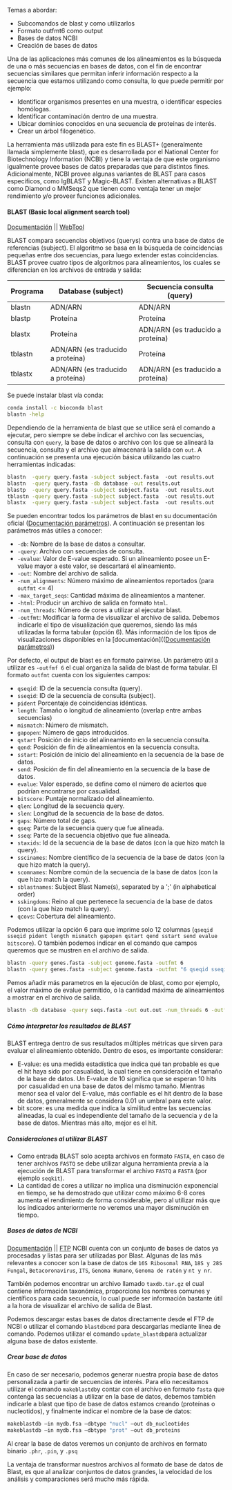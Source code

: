Temas a abordar:
- Subcomandos de blast y como utilizarlos
- Formato outfmt6 como output
- Bases de datos NCBI
- Creación de bases de datos

Una de las aplicaciones más comunes de los alineamientos es la búsqueda de una o más secuencias en bases de datos, con el fin de encontrar secuencias similares que permitan inferir información respecto a la secuencia que estamos utilizando como consulta, lo que puede permitir por ejemplo:
- Identificar organismos presentes en una muestra, o identificar especies homólogas.
- Identificar contaminación dentro de una muestra.
- Ubicar dominios conocidos en una secuencia de proteínas de interés.
- Crear un árbol filogenético.

La herramienta más utilizada para este fin es BLAST+ (generalmente llamada simplemente blast), que es desarrollada por el National Center for Biotechnology Information (NCBI) y tiene la ventaja de que este organismo igualmente provee bases de datos preparadas que para distintos fines. Adicionalmente, NCBI provee algunas variantes de BLAST para casos específicos, como IgBLAST y Magic-BLAST. Existen alternativas a BLAST como Diamond o MMSeqs2 que tienen como ventaja tener un mejor rendimiento y/o proveer funciones adicionales.

#### BLAST (Basic local alignment search tool)
[Documentación](https://www.ncbi.nlm.nih.gov/books/NBK279690/) || [WebTool](https://blast.ncbi.nlm.nih.gov/Blast.cgi?PAGE_TYPE=BlastSearch)

BLAST compara secuencias objetivos (querys) contra una base de datos de referencias (subject). El algoritmo se basa en la búsqueda de coincidencias pequeñas entre dos secuencias, para luego extender estas coincidencias. BLAST provee cuatro tipos de algoritmos para alineamientos, los cuales se diferencian en los archivos de entrada y salida:

 Programa | Database (subject) | Secuencia consulta (query)
 ------------ | ------------ | ------------
blastn  | ADN/ARN | ADN/ARN
blastp  | Proteína   | Proteína
blastx  | Proteína   | ADN/ARN (es traducido a proteína)
tblastn | ADN/ARN (es traducido a proteína) | Proteína
tblastx | ADN/ARN (es traducido a proteína) | ADN/ARN (es traducido a proteína)

Se puede instalar blast vía conda:
```bash
conda install -c bioconda blast
blastn -help
```

Dependiendo de la herramienta de blast que se utilice será el comando a ejecutar, pero siempre se debe indicar el archivo con las secuencias, consulta con `query`, la base de datos o archivo con los que se alineará la secuencia, consulta y el archivo que almacenará la salida con `out`. A continuación se presenta una ejecución básica utilizando las cuatro herramientas indicadas:
```bash
blastn  -query query.fasta -subject subject.fasta  -out results.out
blastn  -query query.fasta -db database -out results.out 
blastp  -query query.fasta -subject subject.fasta  -out results.out
tblastn -query query.fasta -subject subject.fasta  -out results.out
blastx  -query query.fasta -subject subject.fasta  -out results.out
```

Se pueden encontrar todos los parámetros de blast en su documentación oficial ([Documentación parámetros](https://www.ncbi.nlm.nih.gov/books/NBK279684/)). A continuación se presentan los parámetros más útiles a conocer:
- `-db`: Nombre de la base de datos a consultar.
- `-query`: Archivo con secuencias de consulta.
- `-evalue`: Valor de E-value esperado. Si un alineamiento posee un E-value mayor a este valor, se descartará el alineamiento.
- `-out`: Nombre del archivo de salida.
- `-num_alignments`: Número máximo de alineamientos reportados (para `outfmt` <= 4)
- `-max_target_seqs`: Cantidad máxima de alineamientos a mantener.
- `-html`: Producir un archivo de salida en formato `html`.
- `-num_threads`: Número de cores a utilizar al ejecutar blast.
- `-outfmt`: Modificar la forma de visualizar el archivo de salida. Debemos indicarle el tipo de visualización que queremos, siendo las más utilizadas la forma tabular (opción 6). Más información de los tipos de visualizaciones disponibles en la [documentación](([Documentación parámetros](https://www.ncbi.nlm.nih.gov/books/NBK279684/)))

Por defecto, el output de blast es en formato pairwise. Un parámetro útil a utilizar es `-outfmf 6` el cual organiza la salida de blast de forma tabular. El formato `outfmt` cuenta con los siguientes campos:
- `qseqid`: ID de la secuencia consulta (query).
- `sseqid`: ID de la secuencia de consulta (subject).
- `pident` Porcentaje de coincidencias idénticas.
- `length`: Tamaño o longitud de alineamiento (overlap entre ambas secuencias)
- `mismatch`: Número de mismatch.
- `gapopen`: Número de gaps introducidos.
- `qstart` Posición de inicio del alineamiento en la secuencia consulta.
- `qend`: Posición de fin de alineamientos en la secuencia consulta.
- `sstart`: Posición de inicio del alineamiento en la secuencia de la base de datos.
- `send`: Posición de fin del alineamiento en la secuencia de la base de datos.
- `evalue`: Valor esperado, se define como el número de aciertos que podrían encontrarse por casualidad.
- `bitscore`: Puntaje normalizado del alineamiento.
- `qlen`: Longitud de la secuencia query.
- `slen`: Longitud de la secuencia de la base de datos.
- `gaps`: Número total de gaps.
- `qseq`: Parte de la secuencia query que fue alineada.
- `sseq`: Parte de la secuencia objetivo que fue alineada.
- `staxids`: Id de la secuencia de la base de datos (con la que hizo match la query).
- `sscinames`: Nombre científico de la secuencia de la base de datos (con la que hizo match la query).
- `scomnames`: Nombre común de la secuencia de la base de datos (con la que hizo match la query).
- `sblastnames`: Subject Blast Name(s), separated by a ';' (in alphabetical order)
- `sskingdoms`: Reino al que pertenece la secuencia de la base de datos (con la que hizo match la query).
- `qcovs`: Cobertura del alineamiento.

Podemos utilizar la opción 6 para que imprime solo 12 columnas (`qseqid sseqid pident length mismatch gapopen qstart qend sstart send evalue bitscore`).  O también podemos indicar en el comando que campos queremos que se mustren en el archivo de salida.
```bash
blastn -query genes.fasta -subject genome.fasta -outfmt 6
blastn -query genes.fasta -subject genome.fasta -outfmt "6 qseqid sseqid evalue"
```

Pemos añadir más parametros en la ejecución de blast, como por ejemplo, el valor máximo de evalue permitido, o la cantidad máxima de alineamientos a mostrar en el archivo de salida.
```bash
blastn -db database -query seqs.fasta -out out.out -num_threads 6 -outfmt 6 -evalue 0.00001
```

##### Cómo interpretar los resultados de BLAST
BLAST entrega dentro de sus resultados múltiples métricas que sirven para evaluar el alineamiento obtenido. Dentro de esos, es importante considerar:
- E-value: es una medida estadística que indica qué tan probable es que el hit haya sido por casualidad, la cual tiene en consideración el tamaño de la base de datos. Un E-value de 10 significa que se esperan 10 hits por casualidad en una base de datos del mismo tamaño. Mientras menor sea el valor del E-value, más confiable es el hit dentro de la base de datos, generalmente se considera 0.01 un umbral para este valor.
- bit score: es una medida que indica la similitud entre las secuencias alineadas, la cual es independiente del tamaño de la secuencia y de la base de datos. Mientras más alto, mejor es el hit.

##### Consideraciones al utilizar BLAST
- Como entrada BLAST solo acepta archivos en formato `FASTA`, en caso de tener archivos `FASTQ` se debe utilizar alguna herramienta previa a la ejecución de BLAST para transformar el archivo `FASTQ` a `FASTA` (por ejemplo `seqkit`).
- La cantidad de cores a utilizar no implica una disminución exponencial en tiempo, se ha demostrado que utilizar como máximo 6-8 cores aumenta el rendimiento de forma considerable, pero al utilizar más que los indicados anteriormente no veremos una mayor disminución en tiempo.

##### Bases de datos de NCBI
[Documentación](https://www.ncbi.nlm.nih.gov/books/NBK62345/) || [FTP](https://ftp.ncbi.nlm.nih.gov/blast/db/)
NCBI cuenta con un conjunto de bases de datos ya procesadas y listas para ser utilizadas por Blast. Algunas de las más relevantes a conocer son la base de datos de `16S Ribosomal RNA`, `18S y 28S Fungal`, `Betacoronavirus`, `ITS`, `Genoma Humano`, `Genoma de ratón` y `nt y nr`.

También podemos encontrar un archivo llamado `taxdb.tar.gz` el cual contiene información taxonómica, proporciona los nombres comunes y científicos para cada secuencia, lo cual puede ser información bastante útil a la hora de visualizar el archivo de salida de Blast.

Podemos descargar estas bases de datos directamente desde el FTP de NCBI o utilizar el comando `blastdbcmd` para descargarlas mediante línea de comando. Podemos utilizar el comando `update_blastdb`para actualizar alguna base de datos existente.

##### Crear base de datos
En caso de ser necesario, podemos generar nuestra propia base de datos personalizada a partir de secuencias de interés. Para ello necesitamos utilizar el comando `makeblastdb`y contar con el archivo en formato `fasta` que contenga las secuencias a utilizar en la base de datos, debemos también indicarle a  blast que tipo de base de datos estamos creando (proteínas o nucleotidos), y finalmente indicar el nombre de la base de datos:
```bash
makeblastdb –in mydb.fsa –dbtype "nucl" –out db_nucleotides
makeblastdb –in mydb.fsa –dbtype "prot" –out db_proteins
```

Al crear la base de datos veremos un conjunto de archivos en formato binario `.phr`, `.pin`, y `.psq`

La ventaja de transformar nuestros archivos al formato de base de datos de Blast, es que al analizar conjuntos de datos grandes, la velocidad de los análisis y comparaciones será mucho más rápida.


